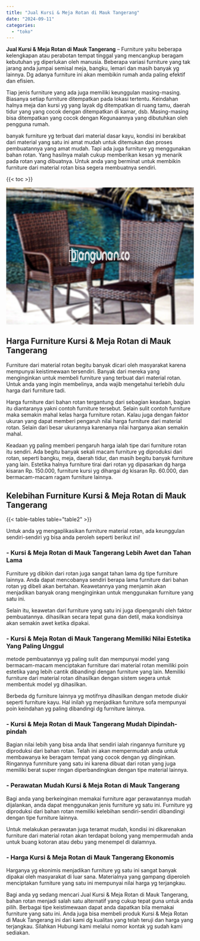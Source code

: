 ```yaml
---
title: "Jual Kursi & Meja Rotan di Mauk Tangerang"
date: "2024-09-11"
categories: 
  - "toko"
---
```


**Jual Kursi & Meja Rotan di Mauk Tangerang** – Furniture yaitu beberapa kelengkapan atau perabotan tempat tinggal yang mencangkup beragam kebutuhan yg diperlukan oleh manusia. Beberapa variasi furniture yang tak jarang anda jumpai semisal meja, bangku, lemari dan masih banyak yg lainnya. Dg adanya furniture ini akan membikin rumah anda paling efektif dan efisien.

Tiap jenis furniture yang ada juga memiliki keunggulan masing-masing. Biasanya setiap furniture ditempatkan pada lokasi tertentu. Keindahan halnya meja dan kursi yg yang layak dg ditempatkan di ruang tamu, daerah tidur yang yang cocok dengan ditempatkan di kamar, dsb. Masing-masing bisa ditempatkan yang cocok dengan Kegunaannya yang dibutuhkan oleh pengguna rumah.

banyak furniture yg terbuat dari material dasar kayu, kondisi ini berakibat dari material yang satu ini amat mudah untuk ditemukan dan proses pembuatannya yang amat mudah. Tapi ada juga furniture yg menggunakan bahan rotan. Yang hasilnya malah cukup memberikan kesan yg menarik pada rotan yang dibuatnya. Untuk anda yang berminat untuk membikin furniture dari material rotan bisa segera membuatnya sendiri.

{{< toc >}}

![Jual Kursi & Meja Rotan di Mauk Tangerang](/images/kursi-meja-rotan-murah43.png)

## Harga Furniture Kursi & Meja Rotan di Mauk Tangerang

Furniture dari material rotan begitu banyak dicari oleh masyarakat karena mempunyai keistimewaan tersendiri. Banyak dari mereka yang menginginkan untuk membeli furniture yang terbuat dari material rotan. Untuk anda yang ingin membelinya, anda wajib mengetahui terlebih dulu harga dari furniture tadi.

Harga furniture dari bahan rotan tergantung dari sebagian keadaan, bagian itu diantaranya yakni contoh furniture tersebut. Selain sulit contoh furniture maka semakin mahal kelas harga furniture rotan. Kalau juga dengan faktor ukuran yang dapat memberi pengaruh nilai harga furniture dari material rotan. Selain dari besar ukurannya karenanya nilai harganya akan semakin mahal.

Keadaan yg paling memberi pengaruh harga ialah tipe dari furniture rotan itu sendiri. Ada begitu banyak sekali macam furniture yg diproduksi dari rotan, seperti bangku, meja, daerah tidur, dan masih begitu banyak furniture yang lain. Estetika halnya furniture tirai dari rotan yg dipasarkan dg harga kisaran Rp. 150.000, furniture kursi yg dihargai dg kisaran Rp. 60.000, dan bermacam-macam ragam furniture lainnya.

## Kelebihan Furniture Kursi & Meja Rotan di Mauk Tangerang

{{< table-tables table="table2" >}}

Untuk anda yg mengaplikasikan furniture material rotan, ada keunggulan sendiri-sendiri yg bisa anda peroleh seperti berikut ini!

### \- Kursi & Meja Rotan di Mauk Tangerang Lebih Awet dan Tahan Lama

Furniture yg dibikin dari rotan juga sangat tahan lama dg tipe furniture lainnya. Anda dapat mencobanya sendiri berapa lama furniture dari bahan rotan yg dibeli akan bertahan. Keawetannya yang menjamin akan menjadikan banyak orang menginginkan untuk menggunakan furniture yang satu ini.

Selain itu, keawetan dari furniture yang satu ini juga dipengaruhi oleh faktor pembuatannya. dihasilkan secara tepat guna dan detil, maka kondisinya akan semakin awet ketika dipakai.

### \- Kursi & Meja Rotan di Mauk Tangerang Memiliki Nilai Estetika Yang Paling Unggul

metode pembuatannya yg paling sulit dan mempunyai model yang bermacam-macam menciptakan furniture dari material rotan memiliki poin estetika yang lebih cantik dibandingi dengan furniture yang lain. Memiliki furniture dari material rotan dihasilkan dengan sistem segera untuk membentuk model yg dihasilkan.

Berbeda dg furniture lainnya yg motifnya dihasilkan dengan metode diukir seperti furniture kayu. Hal inilah yg menjadikan furniture sofa mempunyai poin keindahan yg paling dibandingi dg furniture lainnya.

### \- Kursi & Meja Rotan di Mauk Tangerang Mudah Dipindah-pindah

Bagian nilai lebih yang bisa anda lihat sendiri ialah ringannya furniture yg diproduksi dari bahan rotan. Telah ini akan mempermudah anda untuk membawanya ke beragam tempat yang cocok dengan yg diinginkan. Ringannya funrniture yang satu ini karena dibuat dari rotan yang juga memiliki berat super ringan diperbandingkan dengan tipe material lainnya.

### \- Perawatan Mudah Kursi & Meja Rotan di Mauk Tangerang

Bagi anda yang berkeinginan memakai furniture agar perawatannya mudah dijalankan, anda dapat menggunakan jenis furniture yg satu ini. Furniture yg diproduksi dari bahan rotan memiliki kelebihan sendiri-sendiri dibandingi dengan tipe furniture lainnya.

Untuk melakukan perawatan juga teramat mudah, kondisi ini dikarenakan furniture dari material rotan akan terdapat bolong yang mempermudah anda untuk buang kotoran atau debu yang menempel di dalamnya.

### \- Harga Kursi & Meja Rotan di Mauk Tangerang Ekonomis

Harganya yg ekonimis menjadikan furniture yg satu ini sangat banyak dipakai oleh masyarakat di luar sana. Materialnya yang gampang diperoleh menciptakan furniture yang satu ini mempunyai nilai harga yg terjangkau.

Bagi anda yg sedang mencari Jual Kursi & Meja Rotan di Mauk Tangerang, bahan rotan menjadi salah satu alternatif yang cukup tepat guna untuk anda pilih. Berbagai tipe keistimewaan dapat anda dapatkan bila memakai furniture yang satu ini. Anda juga bisa membeli produk Kursi & Meja Rotan di Mauk Tangerang ini dari kami dg kualitas yang telah teruji dan harga yang terjangkau. Silahkan Hubungi kami melalui nomor kontak yg sudah kami sediakan.
